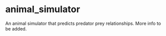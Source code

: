 # animal_simulator
An animal simulator that predicts predator prey relationships. More info to be added.
